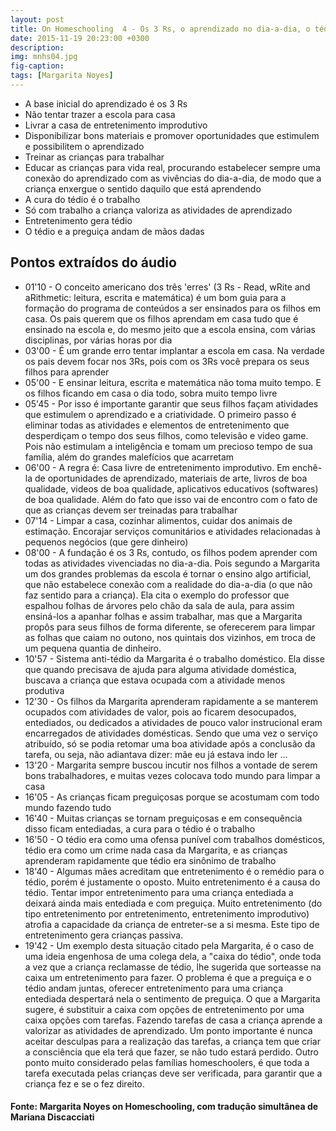```yaml
---
layout: post
title: On Homeschooling  4 - Os 3 Rs, o aprendizado no dia-a-dia, o tédio, a preguiça e o trabalho
date: 2015-11-19 20:23:00 +0300
description: 
img: mnhs04.jpg
fig-caption: 
tags: [Margarita Noyes]
---
```


* A base inicial do aprendizado é os 3 Rs
* Não tentar trazer a escola para casa
* Livrar a casa de entretenimento improdutivo
* Disponibilizar bons materiais e promover oportunidades que estimulem e possibilitem o aprendizado
* Treinar as crianças para trabalhar
* Educar as crianças para vida real, procurando estabelecer sempre uma conexão do aprendizado com as vivências do dia-a-dia, de modo que a criança enxergue o sentido daquilo que está aprendendo
* A cura do tédio é o trabalho
* Só com trabalho a criança valoriza as atividades de aprendizado
* Entretenimento gera tédio
* O tédio e a preguiça andam de mãos dadas

## Pontos extraídos do áudio

* 01'10 - O conceito americano dos três 'erres' (3 Rs - Read, wRite and aRithmetic: leitura, escrita e matemática) é um bom guia para a formação do programa de conteúdos a ser ensinados para os filhos em casa. Os pais querem que os filhos aprendam em casa tudo que é ensinado na escola e, do mesmo jeito que a escola ensina, com várias disciplinas, por várias horas por dia
* 03'00 - É um grande erro tentar implantar a escola em casa. Na verdade os pais devem focar nos 3Rs, pois com os 3Rs você prepara os seus filhos para aprender
* 05'00 - E ensinar leitura, escrita e matemática não toma muito tempo. E os filhos ficando em casa o dia todo, sobra muito tempo livre
* 05'45 - Por isso é importante garantir que seus filhos façam atividades que estimulem o aprendizado e a criatividade. O primeiro passo é eliminar todas as atividades e elementos de entretenimento que desperdiçam o tempo dos seus filhos, como televisão e video game. Pois não estimulam a inteligência e tomam um precioso tempo de sua família, além do grandes malefícios que acarretam
* 06'00 - A regra é: Casa livre de entretenimento improdutivo. Em enchê-la de oportunidades de aprendizado, materiais de arte, livros de boa qualidade, videos de boa qualidade, aplicativos educativos (softwares) de boa qualidade. Além do fato que isso vai de encontro com o fato de que as crianças devem ser treinadas para trabalhar
* 07'14 - Limpar a casa, cozinhar alimentos, cuidar dos animais de estimação. Encorajar serviços comunitários e atividades relacionadas à pequenos negócios (que gere dinheiro)
* 08'00 - A fundação é os 3 Rs, contudo, os filhos podem aprender com todas as atividades vivenciadas no dia-a-dia. Pois segundo a Margarita um dos grandes problemas da escola é tornar o ensino algo artificial, que não estabelece conexão com a realidade do dia-a-dia (o que não faz sentido para a criança). Ela cita o exemplo do professor que espalhou folhas de árvores pelo chão da sala de aula, para assim ensiná-los a apanhar folhas e assim trabalhar, mas que a Margarita propôs para seus filhos de forma diferente, se oferecerem para limpar as folhas que caiam no outono, nos quintais dos vizinhos, em troca de um pequena quantia de dinheiro.
* 10'57 - Sistema anti-tédio da Margarita é o trabalho doméstico. Ela disse que quando precisava de ajuda para alguma atividade doméstica, buscava a criança que estava ocupada com a atividade menos produtiva
* 12'30 - Os filhos da Margarita aprenderam rapidamente a se manterem ocupados com atividades de valor, pois ao ficarem desocupados, entediados, ou dedicados a atividades de pouco valor instrucional eram encarregados de atividades domésticas. Sendo que uma vez o serviço atribuído, só se podia retomar uma boa atividade após a conclusão da tarefa, ou seja, não adiantava dizer: mãe eu já estava indo ler ... 
* 13'20 - Margarita sempre buscou incutir nos filhos a vontade de serem bons trabalhadores, e muitas vezes colocava todo mundo para limpar a casa
* 16'05 - As crianças ficam preguiçosas porque se acostumam com todo mundo fazendo tudo
* 16'40 - Muitas crianças se tornam preguiçosas e em consequência disso ficam entediadas, a cura para o tédio é o trabalho
* 16'50 - O tédio era como uma ofensa punível com trabalhos domésticos, tédio era como um crime nada casa da Margarita, e as crianças aprenderam rapidamente que tédio era sinônimo de trabalho
* 18'40 - Algumas mães acreditam que entretenimento é o remédio para o tédio, porém é justamente o oposto. Muito entretenimento é a causa do tédio. Tentar impor entretenimento para uma criança entediada a deixará ainda mais entediada e com preguiça. Muito entretenimento (do tipo entretenimento por entretenimento, entretenimento improdutivo) atrofia a capacidade da criança de entreter-se a si mesma. Este tipo de entretenimento  gera crianças passiva.
* 19'42 - Um exemplo desta situação citado pela Margarita, é o caso de uma ideia engenhosa de uma colega dela, a "caixa do tédio", onde toda a vez que a criança reclamasse de tédio, lhe sugerida que sorteasse na caixa um entretenimento para fazer. O problema é que a preguiça e o tédio andam juntas, oferecer entretenimento para uma criança entediada despertará nela o sentimento de preguiça. O que a Margarita sugere, é substituir a caixa com opções de entretenimento por uma caixa opções com tarefas. Fazendo tarefas de casa a criança aprende a valorizar as atividades de aprendizado. Um ponto importante é nunca aceitar desculpas para a realização das tarefas, a criança tem que criar a consciência que ela terá que fazer, se não tudo estará perdido. Outro ponto muito considerado pelas famílias homeschoolers, é que toda a tarefa executada pelas crianças deve ser verificada, para garantir que a criança fez e se o fez direito.

#### Fonte: Margarita Noyes on Homeschooling, com tradução simultânea de Mariana Discacciati